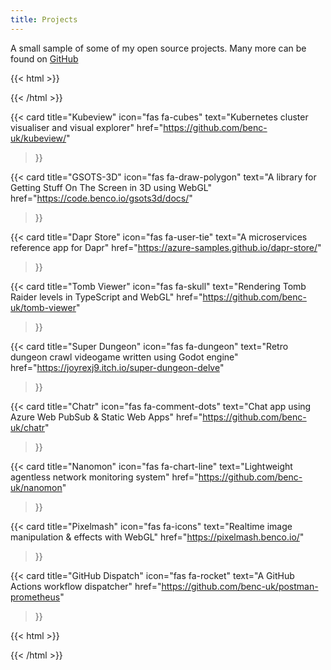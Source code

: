 ```yaml
---
title: Projects
---
```


A small sample of some of my open source projects. Many more can be found on [GitHub](https://github.com/benc-uk) 

{{< html >}}
 <div class="cardgrid">
{{< /html >}}

{{< card 
    title="Kubeview" 
    icon="fas fa-cubes" 
    text="Kubernetes cluster visualiser and visual explorer"
    href="https://github.com/benc-uk/kubeview/"
>}}

{{< card 
    title="GSOTS-3D" 
    icon="fas fa-draw-polygon" 
    text="A library for Getting Stuff On The Screen in 3D using WebGL" 
    href="https://code.benco.io/gsots3d/docs/" 
>}}

{{< card 
    title="Dapr Store" 
    icon="fas fa-user-tie" 
    text="A microservices reference app for Dapr" 
    href="https://azure-samples.github.io/dapr-store/"
>}}

{{< card 
    title="Tomb Viewer" 
    icon="fas fa-skull" 
    text="Rendering Tomb Raider levels in TypeScript and WebGL" 
    href="https://github.com/benc-uk/tomb-viewer"
>}}

{{< card 
    title="Super Dungeon" 
    icon="fas fa-dungeon" 
    text="Retro dungeon crawl videogame written using Godot engine" 
    href="https://joyrexj9.itch.io/super-dungeon-delve"
>}}

{{< card 
    title="Chatr" 
    icon="fas fa-comment-dots" 
    text="Chat app using Azure Web PubSub & Static Web Apps" 
    href="https://github.com/benc-uk/chatr"
>}}

{{< card 
    title="Nanomon" 
    icon="fas fa-chart-line" 
    text="Lightweight agentless network monitoring system" 
    href="https://github.com/benc-uk/nanomon"
>}}

{{< card 
    title="Pixelmash" 
    icon="fas fa-icons" 
    text="Realtime image manipulation & effects with WebGL" 
    href="https://pixelmash.benco.io/"
>}}

{{< card 
    title="GitHub Dispatch" 
    icon="fas fa-rocket" 
    text="A GitHub Actions workflow dispatcher" 
    href="https://github.com/benc-uk/postman-prometheus"
>}}

{{< html >}}
 </div>
{{< /html >}}